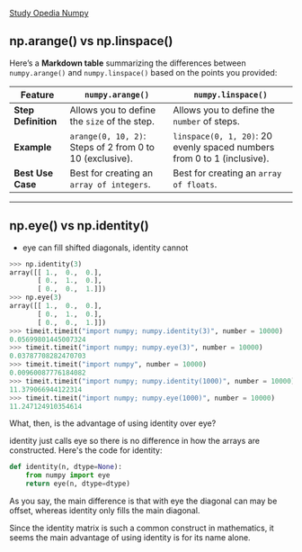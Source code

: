 
[Study Opedia Numpy](https://studyopedia.com/numpy/datatypes-in-numpy/)


## np.arange() vs np.linspace()
Here’s a **Markdown table** summarizing the differences between `numpy.arange()` and `numpy.linspace()` based on the points you provided:

| Feature                  | `numpy.arange()`                                                                 | `numpy.linspace()`                                                      |
|--------------------------|----------------------------------------------------------------------------------|-------------------------------------------------------------------------|
| **Step Definition**      | Allows you to define the `size` of the step.                                      | Allows you to define the `number` of steps.                             |
| **Example**              | `arange(0, 10, 2)`: Steps of 2 from 0 to 10 (exclusive).                        | `linspace(0, 1, 20)`: 20 evenly spaced numbers from 0 to 1 (inclusive).|
| **Best Use Case**        | Best for creating an `array of integers`.                                         | Best for creating an `array of floats`.                                 |

---


## np.eye() vs np.identity()
- eye can fill shifted diagonals, identity cannot


```py
>>> np.identity(3)                                                  
array([[ 1.,  0.,  0.],
       [ 0.,  1.,  0.],
       [ 0.,  0.,  1.]])
>>> np.eye(3)                                                       
array([[ 1.,  0.,  0.],
       [ 0.,  1.,  0.],
       [ 0.,  0.,  1.]])
>>> timeit.timeit("import numpy; numpy.identity(3)", number = 10000)
0.05699801445007324
>>> timeit.timeit("import numpy; numpy.eye(3)", number = 10000)     
0.03787708282470703
>>> timeit.timeit("import numpy", number = 10000)                   
0.00960087776184082
>>> timeit.timeit("import numpy; numpy.identity(1000)", number = 10000)
11.379066944122314
>>> timeit.timeit("import numpy; numpy.eye(1000)", number = 10000)     
11.247124910354614
```
What, then, is the advantage of using identity over eye?

identity just calls eye so there is no difference in how the arrays are constructed. Here's the code for identity:

```py
def identity(n, dtype=None):
    from numpy import eye
    return eye(n, dtype=dtype)
```
As you say, the main difference is that with eye the diagonal can may be offset, whereas identity only fills the main diagonal.

Since the identity matrix is such a common construct in mathematics, it seems the main advantage of using identity is for its name alone.
